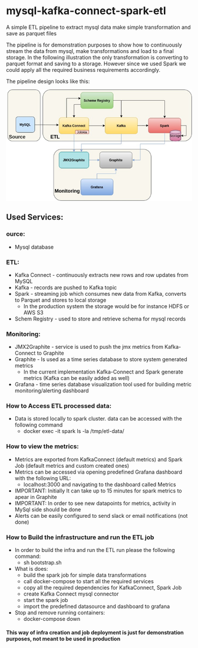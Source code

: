 # mysql-kafka-connect-spark-etl
A simple ETL pipeline to extract mysql data make simple transformation and save as parquet files

The pipeline is for demonstration purposes to show how to continuously stream the data from mysql, make transformations and load to a final storage.
In the following illustration the only transformation is converting to parquet format and saving to a storage. However since we used Spark we could apply all the required business requirements accordingly.

The pipeline design looks like this:


![](etl.jpg)


## Used Services:

### ource:
* Mysql database
### ETL:
* Kafka Connect - continuously extracts new rows and row updates from MySQL
* Kafka - records are pushed to Kafka topic
* Spark - streaming job which consumes new data from Kafka, converts to Parquet and stores to local storage
  * In the production system the storage would be for instance HDFS or AWS S3
* Schem Registry - used to store and retrieve schema for mysql records
### Monitoring:
* JMX2Graphite - service is used to push the jmx metrics from Kafka-Connect to Graphite
* Graphite - Is used as a time series database to store system generated metrics
  * In the current implementation Kafka-Connect and Spark generate metrics (Kafka can be easily added as well)
* Grafana - time series database visualization tool used for building metric monitoring/alerting dashboard



### How to Access ETL processed data:
* Data is stored locally to spark cluster. data can be accessed with the following command
  * docker exec -it spark ls -la /tmp/etl-data/
### How to view the metrics:
* Metrics are exported from KafkaConnect (default metrics) and Spark Job (default metrics and custom created ones)
* Metrics can be accessed via opening predefined Grafana dashboard with the following URL:
  * localhost:3000 and navigating to the dashboard called Metrics
* IMPORTANT: Initially It can take up to 15 minutes for spark metrics to apear in Graphite
* IMPORTANT: In order to see new datapoints for metrics, activity in MySql side should be done
* Alerts can be easily configured to send slack or email notifications (not done)



### How to Build the infrastructure and run the ETL job

* In order to build the infra and run the ETL run please the following command:
  * sh bootstrap.sh
* What is does:
  * build the spark job for simple data transformations
  * call docker-compose to start all the required services
  * copy all the required dependencies for KafkaConnect, Spark Job
  * create Kafka Connect mysql connector
  * start the spark job
  * import the predefined datasource and dashboard to grafana
* Stop and remove running containers:
  * docker-compose down

#### This way of infra creation and job deployment is just for demonstration purposes, not meant to be used in production
